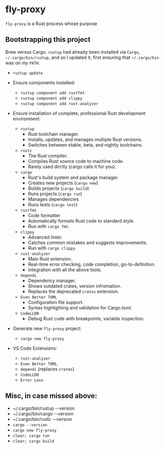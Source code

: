 # fly-proxy
`fly-proxy` is a Rust process whose purpose 

## Bootstrapping this project
Brew versus Cargo.  `rustup` had already been installed via `Cargo`, `~/.cargo/bin/rustup`, and so I updated it, first ensuring that `~/.cargo/bin` was on my `PATH`:
- `rustup update`

- Ensure components installed:
  - `rustup component add rustfmt`
  - `rustup component add clippy`
  - `rustup component add rust-analyzer`
- Ensure installation of complete, professional Rust development environment:
  - `rustup`
    - Rust toolchain manager.
    - Installs, updates, and manages multiple Rust versions.
    - Switches between stable, beta, and nightly toolchains.
  - `rustc`
    - The Rust compiler.
    - Compiles Rust source code to machine code.
    - Rarely used dirctly (cargo calls it for you).
  - `cargo`
    - Rust's build system and package manager.
    - Creates new projects (`cargo new`)
    - Builds projects (`cargo build`)
    - Runs projects (`cargo run`)
    - Manages dependencies
    - Runs tests (`cargo test`)
  - `rustfmt`
    - Code formatter
    - Automatically formats Rust code to standard style.
    - Run with `cargo fmt`.
  - `clippy`
    - Advanced linter.
    - Catches common mistakes and suggests improvements.
    - Run with `cargo clippy`.
  - `rust-analyzer`
    - Main Rust extension.
    - Real-time error checking, code completion, go-to-definition.
    - Integration with all the above tools.
  - `dependi`
    - Dependency manager.
    - Shows outdated crates, version infromation.
    - Replaces the deprecated `crates` extension.
  - `Even Better TOML`
    - Configuration file support.
    - Syntax highlighting and validation for Cargo.toml.
  - `CodeLLDB`
    - Debug Rust code with breakpoints, variable inspection.
- Generate new `fly-proxy` project:
  - `cargo new fly-proxy`
- VS Code Extensions:
  - `rust-analyzer`
  - `Even Better TOML`
  - `dependi` (replaces `crates`)
  - `CodeLLDB`
  - `Error Lens`

## Misc, in case missed above:
- ~/.cargo/bin/rustup --version 
- ~/.cargo/bin/cargo --version 
- ~/.cargo/bin/rustc --version
- `cargo --version`
- `cargo new fly-proxy`
- `clear; cargo run`
- `clear; cargo build`